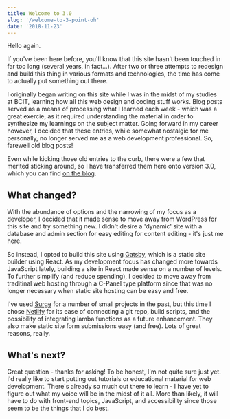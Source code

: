 ```yaml
---
title: Welcome to 3.0
slug: '/welcome-to-3-point-oh'
date: '2018-11-23'
---
```


Hello again.

If you've been here before, you'll know that this site hasn't been touched in far too long (several years, in fact...). After two or three attempts to redesign and build this thing in various formats and technologies, the time has come to actually put something out there.

I originally began writing on this site while I was in the midst of my studies at BCIT, learning how all this web design and coding stuff works. Blog posts served as a means of processing what I learned each week - which was a great exercie, as it required understanding the material in order to synthesize my learnings on the subject matter. Going forward in my career however, I decided that these entries, while somewhat nostalgic for me personally, no longer served me as a web development professional. So, farewell old blog posts!

Even while kicking those old entries to the curb, there were a few that merited sticking around, so I have transferred them here onto version 3.0, which you can find [on the blog](/blog).

## What changed?

With the abundance of options and the narrowing of my focus as a developer, I decided that it made sense to move away from WordPress for this site and try something new. I didn't desire a 'dynamic' site with a database and admin section for easy editing for content editing - it's just me here.

So instead, I opted to build this site using [Gatsby](https://www.gatsbyjs.org), which is a static site builder using React. As my development focus has changed more towards JavaScript lately, building a site in React made sense on a number of levels. To further simplify (and reduce spending), I decided to move away from traditinal web hosting through a C-Panel type platform since that was no longer necessary when static site hosting can be easy and free.

I've used [Surge](https://surge.sh) for a number of small projects in the past, but this time I chose [Netlify](https://netlify.com) for its ease of connecting a git repo, build scripts, and the possibility of integrating lamba functions as a future enhancement. They also make static site form submissions easy (and free). Lots of great reasons, really.

## What's next?

Great question - thanks for asking! To be honest, I'm not quite sure just yet. I'd really like to start putting out tutorials or educational material for web development. There's already so much out there to learn - I have yet to figure out what my voice will be in the midst of it all. More than likely, it will have to do with front-end topics, JavaScript, and accessibility since those seem to be the things that I do best.

